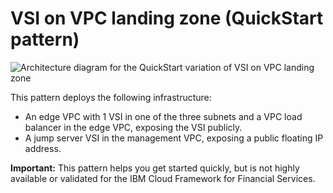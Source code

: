 # VSI on VPC landing zone (QuickStart pattern)

![Architecture diagram for the QuickStart variation of VSI on VPC landing zone](../../../../Downloads/QuickStart.svg)

This pattern deploys the following infrastructure:

- An edge VPC with 1 VSI in one of the three subnets and a VPC load balancer in the edge VPC, exposing the VSI publicly.
- A jump server VSI in the management VPC, exposing a public floating IP address.

**Important:** This pattern helps you get started quickly, but is not highly available or validated for the IBM Cloud Framework for Financial Services.
